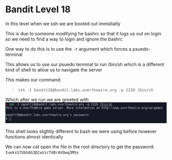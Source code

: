 # Bandit Level 18

In this level when we ssh we are booted out immidiatly

This is due to someone modifying he bashrc so that it logs us out on login so we need to find a way to login and ignore the bashrc

One way to do this is to use the `-t` argument which forces a psuedo-terminal

This allows us to use our psuedo terminal to run /bin/sh which is a different kind of shell to allow us to navigate the server

 This makes our command:
 > `ssh -t bandit18@bandit.labs.overthewire.org -p 2220 /bin/sh`

 Which after we run we are greeted with
![e15268ab.png](../src/e15268ab.png)

This shell looks slightly different to bash we were using before however functions almost identically

We can now cat open the file in the root directory to get the password: `IueksS7Ubh8G3DCwVzrTd8rAVOwq3M5x`
